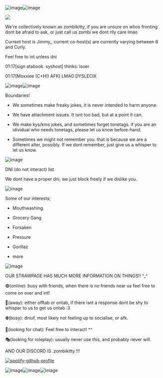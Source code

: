 ![image](https://github.com/user-attachments/assets/80cdf943-bf97-4099-befd-95d638ab27fc)![image](https://github.com/user-attachments/assets/f71681a5-ebeb-4386-b23f-9a09a14a4f55)




![](https://komarev.com/ghpvc/?username=zombikitty&color=2d2d2d&label=♡)

We're collectively known as zombikitty, if you are unsure on whos fronting dont be afraid to ask, or just call us zombi we dont rlly care lmao

Current host is Jimmy,, current co-host(s) are currently varying between 6 and Curly.

Feel free to int unless dni

01:17[sign atabook. syshost] thinks: lsoer


01:17[Moxxiee (C+H!) AFK] LMAO DYSLECIX


![image](https://github.com/user-attachments/assets/1c5b147d-ac8b-4d1a-a087-68e25bed245b)![image](https://github.com/user-attachments/assets/1c5b147d-ac8b-4d1a-a087-68e25bed245b)



Boundaries!

- We sometimes make freaky jokes, it is never intended to harm anyone.

- We have attachment issues. It isnt too bad, but at a point it can.

- We make kys/kms jokes, and sometimes forget tonetags. if you are an idividual who needs tonetags, please let us know before-hand.

- Sometimes we might not remember you. that is because we are a different alter, possibly. If we dont remember, just give us a whisper to let us know.

![image](https://github.com/user-attachments/assets/71bcc5eb-ee35-4300-abe3-ac5f1920ffe6)


DNI (do not interact) list

We dont have a proper dni, we just block freely if we dislike you.

![image](https://github.com/user-attachments/assets/dc67c3f7-bd52-4fc4-b2bb-bb3e54f04bf5)



Some of our interests;

- Mouthwashing.

- Grocery Gang

- Forsaken

- Pressure

- Gorillaz

+ more

![image](https://github.com/user-attachments/assets/8901210e-cbbe-40f1-8779-b021abbe6128)



OUR STRAWPAGE HAS MUCH MORE INFORMATION ON THINGS!! ^_^

🟢(online): busy with friends, when there is no friends near us feel free to come on over and int!

🌙(away): either offtab or ontab, if there isnt a response dont be shy to whisper to us to get us ontab :3 

⛔(busy): dniuf, most likely not feeling up to socialise, or afk.

💬(looking for chat): Feel free to interact! ^^

🎭(looking for roleplay): usually never use this, and probably never will.

AND OUR DISCORD IS .zombikitty !!!




[![spotify-github-profile](https://spotify-github-profile.kittinanx.com/api/view?uid=31v74xrdgiha5cc6je6xdu6rzkxm&cover_image=true&theme=novatorem&show_offline=true&background_color=121212&interchange=true&bar_color=823a3a&bar_color_cover=false)](https://github.com/kittinan/spotify-github-profile)


![image](https://github.com/user-attachments/assets/c6f6f989-6d81-4c82-9ac8-2bbb7e8d5b24)![image](https://github.com/user-attachments/assets/c6f6f989-6d81-4c82-9ac8-2bbb7e8d5b24)![image](https://github.com/user-attachments/assets/c6f6f989-6d81-4c82-9ac8-2bbb7e8d5b24)
<!--
**zombikitty/zombikitty** is a ✨ _special_ ✨ repository because its `README.md` (this file) appears on your GitHub profile.

Here are some ideas to get you started:


-->
